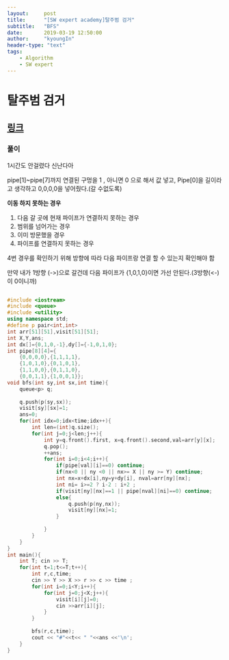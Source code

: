 ```yaml
---
layout:     post
title:      "[SW expert academy]탈주범 검거"
subtitle:   "BFS"
date:       2019-03-19 12:50:00
author:     "kyoungIn"
header-type: "text"
tags:
    - Algorithm
    - SW expert
---
```

# 탈주범 검거

## [링크](https://swexpertacademy.com/main/talk/solvingClub/problemView.do?solveclubId=AV6kld8aisgDFASb&contestProbId=AV5PpLlKAQ4DFAUq&probBoxId=AV732SG66sEDFAW7&type=PROBLEM&problemBoxTitle=%EC%82%BC%EC%84%B1+%EC%8B%A0%EC%9E%85+%EB%AA%A8%EC%9D%98+sw+%EC%97%AD%EB%9F%89%ED%85%8C%EC%8A%A4%ED%8A%B8+%EB%AC%B8%EC%A0%9C%EB%AA%A8%EC%9D%8C&problemBoxCnt=10)

### 풀이 

1시간도 안걸렸다 신난다아

pipe[1]~pipe[7]까지 연결된 구멍을 1 , 아니면 0 으로 해서 값 넣고, Pipe[0]을 길이라고 생각하고 0,0,0,0을 넣어줬다.(갈 수없도록)

**이동 하지 못하는 경우**

1. 다음 갈 곳에 현재 파이프가 연결하지 못하는 경우
2. 범위를 넘어가는 경우
3. 이미 방문했을 경우
4. 파이프를 연결하지 못하는 경우

4번 경우를 확인하기 위해  방향에 따라 다음 파이프랑 연결 할 수 있는지 확인해야 함

만약 내가 1방향 (->)으로 갈건데 다음 파이프가 {1,0,1,0}이면 가선 안된다.(3방향(<-)이 0이니까)

```cpp

#include <iostream>
#include <queue>
#include <utility>
using namespace std;
#define p pair<int,int>
int arr[51][51],visit[51][51];
int X,Y,ans;
int dx[]={0,1,0,-1},dy[]={-1,0,1,0};
int pipe[8][4]={
    {0,0,0,0},{1,1,1,1},
    {1,0,1,0},{0,1,0,1},
    {1,1,0,0},{0,1,1,0},
    {0,0,1,1},{1,0,0,1}};
void bfs(int sy,int sx,int time){
    queue<p> q;
    
    q.push(p(sy,sx));
    visit[sy][sx]=1;
    ans=0;
    for(int idx=0;idx<time;idx++){
        int len=(int)q.size();
        for(int j=0;j<len;j++){
            int y=q.front().first, x=q.front().second,val=arr[y][x];
            q.pop();
            ++ans;
            for(int i=0;i<4;i++){
                if(pipe[val][i]==0) continue;
              	if(nx<0 || ny <0 || nx>= X || ny >= Y) continue;
                int nx=x+dx[i],ny=y+dy[i], nval=arr[ny][nx];
                int ni= i>=2 ? i-2 : i+2 ;	
                if(visit[ny][nx]==1 || pipe[nval][ni]==0) continue;
                else{
                    q.push(p(ny,nx));
                    visit[ny][nx]=1;
                }
                
            }
        }
    }
}
int main(){
    int T; cin >> T;
    for(int t=1;t<=T;t++){
        int r,c,time;
        cin >> Y >> X >> r >> c >> time ;
        for(int i=0;i<Y;i++){
            for(int j=0;j<X;j++){
                visit[i][j]=0;
                cin >>arr[i][j];
            }
        }
        
        bfs(r,c,time);
        cout << "#"<<t<< " "<<ans <<'\n';
    }
}

```


